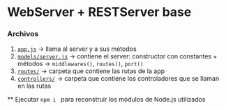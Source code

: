 # WebServer + RESTServer base

### Archivos

1. [```app.js```](app.js) → llama al server y a sus métodos
2. [```models/server.js```](models/server.js) → contiene el server: constructor con constantes + métodos → ```middlewares()```, ```routes()```, ```port()```
3. [```routes/```](routes/) → carpeta que contiene las rutas de la app
4. [```controllers/```](controllers/) → carpeta que contiene los controladores que se llaman en las rutas


** Ejecutar ```npm i ``` para reconstruir los módulos de Node.js utilizados




